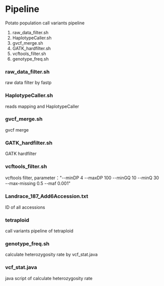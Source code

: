 

# Pipeline
Potato population call variants pipeline
1. raw_data_filter.sh
2. HaplotypeCaller.sh
3. gvcf_merge.sh
4. GATK_hardfilter.sh
5. vcftools_filter.sh
6. genotype_freq.sh

### raw_data_filter.sh
raw data filter by fastp
### HaplotypeCaller.sh
reads mapping and HaplotypeCaller
### gvcf_merge.sh
gvcf merge
### GATK_hardfilter.sh
GATK hardfilter
### vcftools_filter.sh
vcftools filter, parameter："--minDP 4 --maxDP 100 --minGQ 10 --minQ 30 --max-missing 0.5 --maf 0.001"
### Landrace_187_Add6Accession.txt
ID of all accessions
### tetraploid
call variants pipeline of tetraploid
### genotype_freq.sh
calculate heterozygosity rate by vcf_stat.java
### vcf_stat.java
java script of calculate heterozygosity rate
